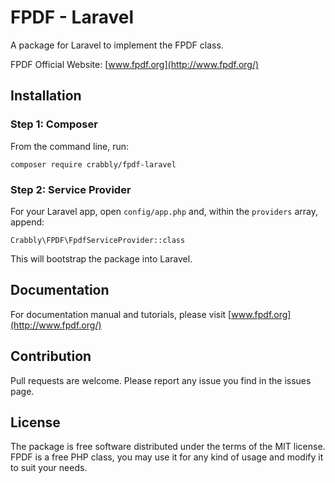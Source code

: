 # FPDF - Laravel

A package for Laravel to implement the FPDF class.

FPDF Official Website: 
[www.fpdf.org](http://www.fpdf.org/)


## Installation

### Step 1: Composer

From the command line, run:

```
composer require crabbly/fpdf-laravel
```

### Step 2: Service Provider

For your Laravel app, open `config/app.php` and, within the `providers` array, append:

```
Crabbly\FPDF\FpdfServiceProvider::class
```

This will bootstrap the package into Laravel.


## Documentation

For documentation manual and tutorials, please visit [www.fpdf.org](http://www.fpdf.org/)

## Contribution

Pull requests are welcome.
Please report any issue you find in the issues page.

## License

The package is free software distributed under the terms of the MIT license.
FPDF is a free PHP class, you may use it for any kind of usage and modify it to suit your needs.